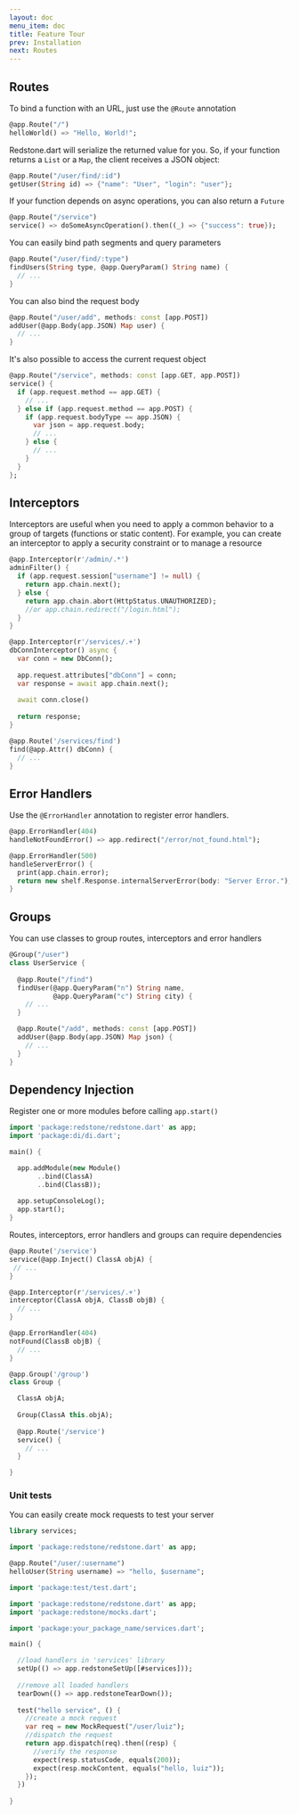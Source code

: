 ```yaml
---
layout: doc
menu_item: doc
title: Feature Tour
prev: Installation
next: Routes
---
```

## Routes

To bind a function with an URL, just use the `@Route` annotation

```dart
@app.Route("/")
helloWorld() => "Hello, World!";
```

Redstone.dart will serialize the returned value for you. So, if your function returns a `List` or a `Map`, the client receives a JSON object:

```dart
@app.Route("/user/find/:id")
getUser(String id) => {"name": "User", "login": "user"};
```

If your function depends on async operations, you can also return a `Future`

```dart
@app.Route("/service")
service() => doSomeAsyncOperation().then((_) => {"success": true});
```

You can easily bind path segments and query parameters

```dart
@app.Route("/user/find/:type")
findUsers(String type, @app.QueryParam() String name) {
  // ...
}
```

You can also bind the request body

```dart
@app.Route("/user/add", methods: const [app.POST])
addUser(@app.Body(app.JSON) Map user) {
  // ...
}
```

It's also possible to access the current request object

```dart
@app.Route("/service", methods: const [app.GET, app.POST])
service() {
  if (app.request.method == app.GET) {
    // ...
  } else if (app.request.method == app.POST) {
    if (app.request.bodyType == app.JSON) {
      var json = app.request.body;
      // ...
    } else {
      // ...
    }
  }
};
```

## Interceptors

Interceptors are useful when you need to apply a common behavior to a group of targets (functions or static content). For example, you can create an interceptor to apply a security constraint or to manage a resource

```dart
@app.Interceptor(r'/admin/.*')
adminFilter() {
  if (app.request.session["username"] != null) {
    return app.chain.next();
  } else {
    return app.chain.abort(HttpStatus.UNAUTHORIZED);
    //or app.chain.redirect("/login.html");
  }
}
```

```dart
@app.Interceptor(r'/services/.+')
dbConnInterceptor() async {
  var conn = new DbConn();
  
  app.request.attributes["dbConn"] = conn;
  var response = await app.chain.next();
  
  await conn.close()
  
  return response;
}

@app.Route('/services/find')
find(@app.Attr() dbConn) {
  // ...
}
```

## Error Handlers

Use the `@ErrorHandler` annotation to register error handlers.

```dart
@app.ErrorHandler(404)
handleNotFoundError() => app.redirect("/error/not_found.html");
```

```dart
@app.ErrorHandler(500)
handleServerError() {
  print(app.chain.error);
  return new shelf.Response.internalServerError(body: "Server Error.");
}
```

## Groups

You can use classes to group routes, interceptors and error handlers

```dart
@Group("/user")
class UserService {
  
  @app.Route("/find")
  findUser(@app.QueryParam("n") String name,
           @app.QueryParam("c") String city) {
    // ...
  }

  @app.Route("/add", methods: const [app.POST])
  addUser(@app.Body(app.JSON) Map json) {
    // ...
  }
}
```

## Dependency Injection

Register one or more modules before calling `app.start()`

```dart
import 'package:redstone/redstone.dart' as app;
import 'package:di/di.dart';

main() {

  app.addModule(new Module()
       ..bind(ClassA)
       ..bind(ClassB));
  
  app.setupConsoleLog();
  app.start();
}

```

Routes, interceptors, error handlers and groups can require dependencies

```dart
@app.Route('/service')
service(@app.Inject() ClassA objA) {
 // ...
}
```

```dart
@app.Interceptor(r'/services/.+')
interceptor(ClassA objA, ClassB objB) {
  // ...
}
```

```dart
@app.ErrorHandler(404)
notFound(ClassB objB) {
  // ...
}
```

```dart
@app.Group('/group')
class Group {

  ClassA objA;
  
  Group(ClassA this.objA);
  
  @app.Route('/service')
  service() {
    // ...
  }

}
```

### Unit tests

You can easily create mock requests to test your server

```dart
library services;

import 'package:redstone/redstone.dart' as app;

@app.Route("/user/:username")
helloUser(String username) => "hello, $username";
```

```dart
import 'package:test/test.dart';

import 'package:redstone/redstone.dart' as app;
import 'package:redstone/mocks.dart';

import 'package:your_package_name/services.dart';

main() {

  //load handlers in 'services' library
  setUp(() => app.redstoneSetUp([#services]));
  
  //remove all loaded handlers
  tearDown(() => app.redstoneTearDown());
  
  test("hello service", () {
    //create a mock request
    var req = new MockRequest("/user/luiz");
    //dispatch the request
    return app.dispatch(req).then((resp) {
      //verify the response
      expect(resp.statusCode, equals(200));
      expect(resp.mockContent, equals("hello, luiz"));
    });
  })
  
}
```
